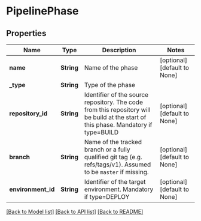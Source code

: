 # PipelinePhase

## Properties
Name | Type | Description | Notes
------------ | ------------- | ------------- | -------------
**name** | **String** | Name of the phase | [optional] [default to None]
**_type** | **String** | Type of the phase | 
**repository_id** | **String** | Identifier of the source repository. The code from this repository will be build at the start of this phase. Mandatory if type=BUILD | [optional] [default to None]
**branch** | **String** | Name of the tracked branch or a fully qualified git tag (e.g. refs/tags/v1).  Assumed to be `master` if missing. | [optional] [default to None]
**environment_id** | **String** | Identifier of the target environment. Mandatory if type=DEPLOY | [optional] [default to None]

[[Back to Model list]](../README.md#documentation-for-models) [[Back to API list]](../README.md#documentation-for-api-endpoints) [[Back to README]](../README.md)



